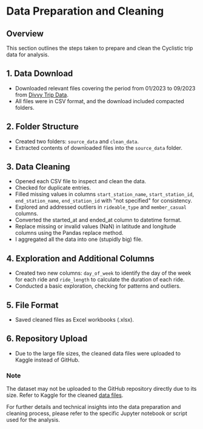 # Data Preparation and Cleaning

## Overview
This section outlines the steps taken to prepare and clean the Cyclistic trip data for analysis.

## 1. Data Download
- Downloaded relevant files covering the period from 01/2023 to 09/2023 from [Divvy Trip Data](https://divvy-tripdata.s3.amazonaws.com/index.html).
- All files were in CSV format, and the download included compacted folders.

## 2. Folder Structure
- Created two folders: `source_data` and `clean_data`.
- Extracted contents of downloaded files into the `source_data` folder.

## 3. Data Cleaning
- Opened each CSV file to inspect and clean the data.
- Checked for duplicate entries.
- Filled missing values in columns `start_station_name`, `start_station_id`, `end_station_name`, `end_station_id` with "not specified" for consistency.
- Explored and addressed outliers in `rideable_type` and `member_casual` columns.
- Converted the started_at and ended_at column to datetime format.
- Replace missing or invalid values (NaN) in latitude and longitude columns using the Pandas replace method.
- I aggregated all the data into one (stupidly big) file.

## 4. Exploration and Additional Columns
- Created two new columns: `day_of_week` to identify the day of the week for each ride and `ride_length` to calculate the duration of each ride.
- Conducted a basic exploration, checking for patterns and outliers.
  
## 5. File Format
- Saved cleaned files as Excel workbooks (.xlsx).

## 6. Repository Upload
- Due to the large file sizes, the cleaned data files were uploaded to Kaggle instead of GitHub.

### Note
The dataset may not be uploaded to the GitHub repository directly due to its size. Refer to Kaggle for the cleaned [data files](https://www.kaggle.com/datasets/marcoshsq/divvy-tripdata/data).

For further details and technical insights into the data preparation and cleaning process, please refer to the specific Jupyter notebook or script used for the analysis.
